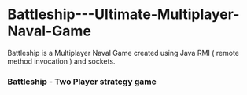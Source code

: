 # Battleship---Ultimate-Multiplayer-Naval-Game
Battleship is a Multiplayer Naval Game created using Java RMI ( remote method invocation ) and sockets.
 
 ### Battleship - Two Player strategy game
